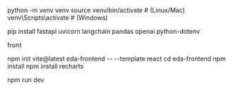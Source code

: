 python -m venv venv
source venv/bin/activate   # (Linux/Mac)
venv\\Scripts\\activate    # (Windows)

pip install fastapi uvicorn langchain pandas openai python-dotenv

front

npm init vite@latest eda-frontend -- --template react
cd eda-frontend
npm install
npm install recharts



npm run dev